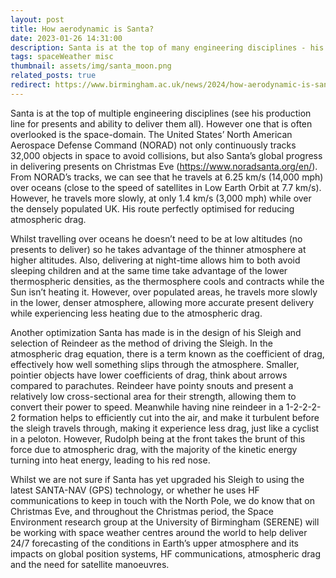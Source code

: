 ```yaml
---
layout: post
title: How aerodynamic is Santa?
date: 2023-01-26 14:31:00
description: Santa is at the top of many engineering disciplines - his production line for presents, for example. However one that is often overlooked is the space-domain (Redirect to University of Birmingham News page)
tags: spaceWeather misc
thumbnail: assets/img/santa_moon.png
related_posts: true
redirect: https://www.birmingham.ac.uk/news/2024/how-aerodynamic-is-santa
---
```


Santa is at the top of multiple engineering disciplines (see his production line for presents and ability to deliver them all). However one that is often overlooked is the space-domain. The United States’ North American Aerospace Defense Command (NORAD) not only continuously tracks 32,000 objects in space to avoid collisions, but also Santa’s global progress in delivering presents on Christmas Eve (https://www.noradsanta.org/en/). From NORAD’s tracks, we can see that he travels at 6.25 km/s (14,000 mph) over oceans (close to the speed of satellites in Low Earth Orbit at 7.7 km/s). However, he travels more slowly, at only 1.4 km/s (3,000 mph) while over the densely populated UK. His route perfectly optimised for reducing atmospheric drag.

Whilst travelling over oceans he doesn’t need to be at low altitudes (no presents to deliver) so he takes advantage of the thinner atmosphere at higher altitudes. Also, delivering at night-time allows him to both avoid sleeping children and at the same time take advantage of the lower thermospheric densities, as the thermosphere cools and contracts while the Sun isn’t heating it. However, over populated areas, he travels more slowly in the lower, denser atmosphere, allowing more accurate present delivery while experiencing less heating due to the atmospheric drag.

Another optimization Santa has made is in the design of his Sleigh and selection of Reindeer as the method of driving the Sleigh. In the atmospheric drag equation, there is a term known as the coefficient of drag, effectively how well something slips through the atmosphere. Smaller, pointier objects have lower coefficients of drag, think about arrows compared to parachutes. Reindeer have pointy snouts and present a relatively low cross-sectional area for their strength, allowing them to convert their power to speed. Meanwhile having nine reindeer in a 1-2-2-2-2 formation helps to efficiently cut into the air, and make it turbulent before the sleigh travels through, making it experience less drag, just like a cyclist in a peloton. However, Rudolph being at the front takes the brunt of this force due to atmospheric drag, with the majority of the kinetic energy turning into heat energy, leading to his red nose.

Whilst we are not sure if Santa has yet upgraded his Sleigh to using the latest SANTA-NAV (GPS) technology, or whether he uses HF communications to keep in touch with the North Pole, we do know that on Christmas Eve, and throughout the Christmas period, the Space Environment research group at the University of Birmingham (SERENE) will be working with space weather centres around the world to help deliver 24/7 forecasting of the conditions in Earth’s upper atmosphere and its impacts on global position systems, HF communications, atmospheric drag and the need for satellite manoeuvres.

